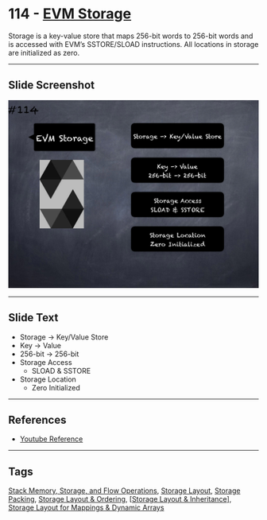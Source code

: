 # 114 - [EVM Storage](EVM%20Storage.md)
Storage is a key-value store that maps 256-bit words to 256-bit words and is accessed with EVM’s SSTORE/SLOAD instructions. All locations in storage are initialized as zero.

___
## Slide Screenshot
![114.png](../../images/3.%20Solidity%20201/114.png)
___
## Slide Text
- Storage -> Key/Value Store
- Key -> Value
- 256-bit -> 256-bit
- Storage Access
	- SLOAD & SSTORE
- Storage Location
	- Zero Initialized
___
## References
- [Youtube Reference](https://youtu.be/3bFgsmsQXrE?t=988)
___
## Tags
[Stack Memory, Storage, and Flow Operations](../1.%20Ethereum101/Stack%20Memory,%20Storage,%20and%20Flow%20Operations.md), [Storage Layout](Storage%20Layout.md), [Storage Packing](Storage%20Packing.md), [Storage Layout & Ordering](Storage%20Layout%20&%20Ordering.md), [[Storage Layout & Inheritance](Storage%20Layout%20&%20Inheritance.md)], [Storage Layout for Mappings & Dynamic Arrays](Storage%20Layout%20for%20Mappings%20&%20Dynamic%20Arrays.md)